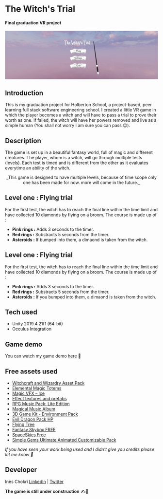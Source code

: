 # The Witch's Trial
#### Final graduation VR project

![The witch's trial](Images/witch.PNG)

## Introduction
This is my graduation project for Holberton School, a project-based, peer learning full stack software engineering school. I created a little VR game in which the player becomes a witch and will have to pass a trial to prove their worth as one. If failed, the witch will have her powers removed and live as a simple human (You shall not worry I am sure you can pass 😉).

## Description
The game is set up in a beautiful fantasy world, full of magic and different creatures. The player, whom is a witch, will go through multiple tests (levels). Each test is timed and is different from the other as it evaluates everytime an ability of the witch.

<p align="center">_This game is designed to have multiple levels, because of time scope only one has been made for now. more will come in the future._</p>

## Level one : Flying trial
For the first test, the witch has to reach the final line within the time limit and have collected 10 diamonds by flying on a broom.
The course is made up of :
- **Pink rings :** Adds 3 seconds to the timer.
- **Red rings :** Substracts 5 seconds from the timer.
- **Asteroids :** If bumped into them, a dimaond is taken from the witch.

## Level one : Flying trial
For the first test, the witch has to reach the final line within the time limit and have collected 10 diamonds by flying on a broom.
The course is made up of :
- **Pink rings :** Adds 3 seconds to the timer.
- **Red rings :** Substracts 5 seconds from the timer.
- **Asteroids :** If you bumped into them, a dimaond is taken from the witch.

## Tech used
* Unity 2019.4.21f1 (64-bit)
* Occulus Integration

## Game demo
You can watch my game demo [here](https://youtu.be/mfttqPEolg4) 🥰

## Free assets used
* [Witchcraft and Wizardry Asset Pack](https://assetstore.unity.com/packages/3d/props/free-witchcraft-and-wizardry-asset-pack-141428)
* [Elemental Magic Totems](https://assetstore.unity.com/packages/3d/elemental-magic-totems-59522)
* [Magic VFX – Ice ](https://assetstore.unity.com/packages/vfx/particles/spells/magic-vfx-ice-free-170242)
* [Effect textures and prefabs](https://assetstore.unity.com/packages/vfx/particles/effect-textures-and-prefabs-109031)
* [RPG Music Pack: Lite Edition](https://assetstore.unity.com/packages/audio/music/rpg-music-pack-lite-edition-149931)
* [Magical Music Album](https://assetstore.unity.com/packages/audio/music/magical-music-album-040618-117907)
* [3D Game Kit - Environment Pack](https://assetstore.unity.com/packages/3d/3d-game-kit-environment-pack-135167)
* [Evil Dragon Pack HP](https://assetstore.unity.com/packages/3d/characters/creatures/evil-dragon-pack-hp-79398)
* [Flying Tree](https://assetstore.unity.com/packages/3d/environments/fantasy/flying-tree-33053)
* [Fantasy Skybox FREE](https://assetstore.unity.com/packages/2d/textures-materials/sky/fantasy-skybox-free-18353)
* [SpaceSkies Free](https://assetstore.unity.com/packages/2d/textures-materials/sky/spaceskies-free-80503)
* [Simple Gems Ultimate Animated Customizable Pack](https://assetstore.unity.com/packages/3d/props/simple-gems-ultimate-animated-customizable-pack-73764)

*If you have seen your work being used and I didn't give you credits please let me know 🙂*

## Developer
Inès Chokri [LinkedIn](https://www.linkedin.com/in/ines-chokri/) | [Twitter](https://twitter.com/chokri_ines)

**The game is still under construction** ✍️🧙
